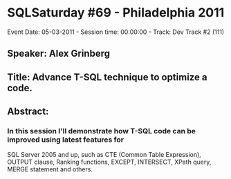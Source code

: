 # SQLSaturday #69 - Philadelphia 2011
Event Date: 05-03-2011 - Session time: 00:00:00 - Track: Dev Track #2 (111)
## Speaker: Alex Grinberg
## Title: Advance T-SQL technique  to optimize a code.
## Abstract:
### In this session I'll demonstrate how T-SQL code can be improved using latest features for  
SQL Server 2005 and up, such as CTE (Common Table Expression), OUTPUT clause, Ranking functions, EXCEPT, INTERSECT, XPath query, MERGE statement and others.

